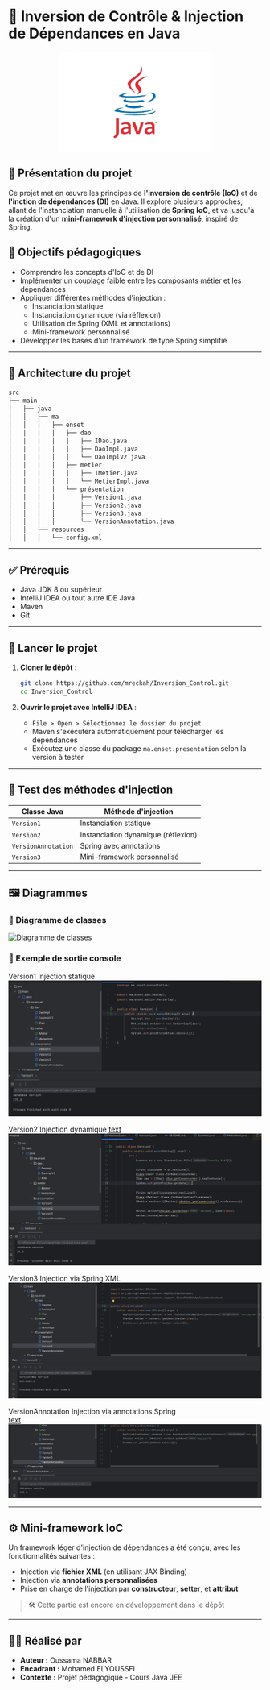 # 🔄 Inversion de Contrôle & Injection de Dépendances en Java
<img alt="Illustration" height="200" width="300" src="image.png" style="display: block; margin: 0 auto;">

## 🧠 Présentation du projet
Ce projet met en œuvre les principes de **l'inversion de contrôle (IoC)** et de **l'inction de dépendances (DI)** en Java. Il explore plusieurs approches, allant de l'instanciation manuelle à l'utilisation de **Spring IoC**, et va jusqu'à la création d'un **mini-framework d'injection personnalisé**, inspiré de Spring.

## 🎯 Objectifs pédagogiques

- Comprendre les concepts d'IoC et de DI
- Implémenter un couplage faible entre les composants métier et les dépendances
- Appliquer différentes méthodes d'injection :
  - Instanciation statique
  - Instanciation dynamique (via réflexion)
  - Utilisation de Spring (XML et annotations)
  - Mini-framework personnalisé
- Développer les bases d'un framework de type Spring simplifié

---

## 🧱 Architecture du projet

```
src
├── main
│   ├── java
│   │   ├── ma
│   │   │   ├── enset
│   │   │   │   ├── dao
│   │   │   │   │   ├── IDao.java
│   │   │   │   │   ├── DaoImpl.java
│   │   │   │   │   └── DaoImplV2.java
│   │   │   │   ├── metier
│   │   │   │   │   ├── IMetier.java
│   │   │   │   │   └── MetierImpl.java
│   │   │   │   └── présentation
│   │   │   │       ├── Version1.java
│   │   │   │       ├── Version2.java
│   │   │   │       ├── Version3.java
│   │   │   │       └── VersionAnnotation.java
│   │   └── resources
│   │   │   └── config.xml
```

---

## ✅ Prérequis

- Java JDK 8 ou supérieur
- IntelliJ IDEA ou tout autre IDE Java
- Maven
- Git

---

## 🚀 Lancer le projet

1. **Cloner le dépôt** :

   ```bash
   git clone https://github.com/mreckah/Inversion_Control.git
   cd Inversion_Control
   ```

2. **Ouvrir le projet avec IntelliJ IDEA** :
   - `File > Open > Sélectionnez le dossier du projet`
   - Maven s'exécutera automatiquement pour télécharger les dépendances
   - Exécutez une classe du package `ma.enset.presentation` selon la version à tester

---

## 🧪 Test des méthodes d'injection

| Classe Java         | Méthode d'injection                 |
| ------------------- | ----------------------------------- |
| `Version1`          | Instanciation statique              |
| `Version2`          | Instanciation dynamique (réflexion) |
| `VersionAnnotation` | Spring avec annotations             |
| `Version3`          | Mini-framework personnalisé         |

---

## 🖼 Diagrammes

### 🧩 Diagramme de classes

![Diagramme de classes](/images/diagramme_classes.png)

### 📸 Exemple de sortie console
Version1	Injection statique
![alt text](images/image1.png)

Version2	Injection dynamique
[text](README.md) ![text](images/image2.png)

Version3	Injection via Spring XML
![alt text](images/image3.png)

VersionAnnotation	Injection via annotations Spring	
[text](README.md) ![text](images/image.png)

---

## ⚙️ Mini-framework IoC

Un framework léger d'injection de dépendances a été conçu, avec les fonctionnalités suivantes :

- Injection via **fichier XML** (en utilisant JAX Binding)
- Injection via **annotations personnalisées**
- Prise en charge de l'injection par **constructeur**, **setter**, et **attribut**

> 🛠️ Cette partie est encore en développement dans le dépôt

---

## 👨‍💻 Réalisé par

- **Auteur :** Oussama NABBAR
- **Encadrant :** Mohamed ELYOUSSFI
- **Contexte :** Projet pédagogique - Cours Java JEE
